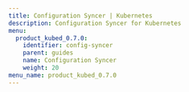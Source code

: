 ```yaml
---
title: Configuration Syncer | Kubernetes
description: Configuration Syncer for Kubernetes
menu:
  product_kubed_0.7.0:
    identifier: config-syncer
    parent: guides
    name: Configuration Syncer
    weight: 20
menu_name: product_kubed_0.7.0
---
```

